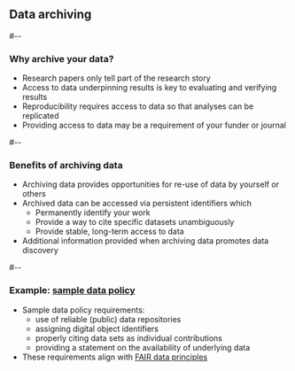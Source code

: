 <!-- .slide: id="damotivation" -->
## Data archiving

#--

### Why archive your data?

<ul>
  <li class="fragment fade-in">Research papers only tell part of the research story</li>
  <li class="fragment fade-in">Access to data underpinning results is key to evaluating and verifying results</li>
  <li class="fragment fade-in">Reproducibility requires access to data so that analyses can be replicated</li>
  <li class="fragment fade-in">Providing access to data may be a requirement of your funder or journal</li>
</ul>

#--

### Benefits of archiving data

<ul>
  <li class="fragment fade-in">Archiving data provides opportunities for re-use of data by yourself or others</li>
  <li class="fragment fade-in">Archived data can be accessed via persistent identifiers which
    <ul>
      <li class="fragment fade-in">Permanently identify your work</li>
      <li class="fragment fade-in">Provide a way to cite specific datasets unambiguously</li>
      <li class="fragment fade-in">Provide stable, long-term access to data</li>
    </ul>
  </li>
  <li class="fragment fade-in">Additional information provided when archiving data promotes data discovery</li>
</ul>

#--

### Example: <a href="https://leeds365.sharepoint.com/:b:/r/sites/22233SOEE5915MScientificQua_7ae3b7a3-e5c6-11ec-84ea-33d5211a88f2/Shared%20Documents/x12%20Data%20archiving/Sample%20Data%20Policy.pdf?csf=1&web=1&e=484UQ1">sample data policy</a>

<ul>
  <li class="fragment fade-in">Sample data policy requirements:
    <ul>
      <li class="fragment fade-in">
        use of reliable (public) data repositories
      </li>
      <li class="fragment fade-in">
        assigning digital object identifiers
      </li>
      <li class="fragment fade-in">
        properly citing data sets as individual contributions
      </li>
      <li class="fragment fade-in">
        providing a statement on the availability of underlying data
      </li>
    </ul>
  </li>
  <li class="fragment fade-in">
    These requirements align with <a href="#fairdata">FAIR data principles</a>
  </li>
</ul>
